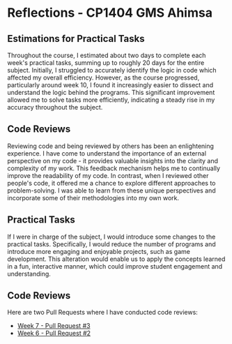 # Reflections - CP1404 GMS Ahimsa

## Estimations for Practical Tasks

Throughout the course, I estimated about two days to complete each week's practical tasks, summing up to roughly 20 days for the entire subject. Initially, I struggled to accurately identify the logic in code which affected my overall efficiency. However, as the course progressed, particularly around week 10, I found it increasingly easier to dissect and understand the logic behind the programs. This significant improvement allowed me to solve tasks more efficiently, indicating a steady rise in my accuracy throughout the subject.

## Code Reviews

Reviewing code and being reviewed by others has been an enlightening experience. I have come to understand the importance of an external perspective on my code - it provides valuable insights into the clarity and complexity of my work. This feedback mechanism helps me to continually improve the readability of my code. In contrast, when I reviewed other people's code, it offered me a chance to explore different approaches to problem-solving. I was able to learn from these unique perspectives and incorporate some of their methodologies into my own work.

## Practical Tasks

If I were in charge of the subject, I would introduce some changes to the practical tasks. Specifically, I would reduce the number of programs and introduce more engaging and enjoyable projects, such as game development. This alteration would enable us to apply the concepts learned in a fun, interactive manner, which could improve student engagement and understanding.

## Code Reviews

Here are two Pull Requests where I have conducted code reviews:

- [Week 7 - Pull Request #3](https://github.com/gmsahimsa/CP1404-Programming-II/pull/3)
- [Week 6 - Pull Request #2](https://github.com/gmsahimsa/CP1404-Programming-II/pull/2)
